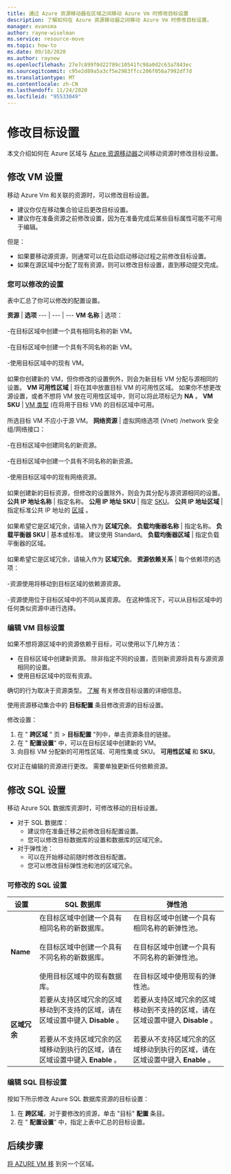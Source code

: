 ```yaml
---
title: 通过 Azure 资源移动器在区域之间移动 Azure Vm 时修改目标设置
description: 了解如何在 Azure 资源移动器之间移动 Azure Vm 时修改目标设置。
manager: evansma
author: rayne-wiselman
ms.service: resource-move
ms.topic: how-to
ms.date: 09/10/2020
ms.author: raynew
ms.openlocfilehash: 27e7c899f0d22789c10541fc98a0d2c63a7843ec
ms.sourcegitcommit: c95e2d89a5a3cf5e2983ffcc206f056a7992df7d
ms.translationtype: MT
ms.contentlocale: zh-CN
ms.lasthandoff: 11/24/2020
ms.locfileid: "95533049"
---
```

# <a name="modify-target-settings"></a>修改目标设置

本文介绍如何在 Azure 区域与 [Azure 资源移动器](overview.md)之间移动资源时修改目标设置。


## <a name="modify-vm-settings"></a>修改 VM 设置

移动 Azure Vm 和关联的资源时，可以修改目标设置。 

- 建议你仅在移动集合验证后更改目标设置。
- 建议你在准备资源之前修改设置，因为在准备完成后某些目标属性可能不可用于编辑。

但是：
- 如果要移动源资源，则通常可以在启动启动移动过程之前修改目标设置。
- 如果在源区域中分配了现有资源，则可以修改目标设置，直到移动提交完成。

### <a name="settings-you-can-modify"></a>您可以修改的设置

表中汇总了你可以修改的配置设置。

**资源** | **选项** 
--- | --- | --- 
**VM 名称** | 选项：<br/><br/> -在目标区域中创建一个具有相同名称的新 VM。<br/><br/> -在目标区域中创建一个具有不同名称的新 VM。<br/><br/> -使用目标区域中的现有 VM。<br/><br/> 如果你创建新的 VM，但你修改的设置例外，则会为新目标 VM 分配与源相同的设置。
**VM 可用性区域** | 将在其中放置目标 VM 的可用性区域。 如果你不想更改源设置，或者不想将 VM 放在可用性区域中，则可以将此项标记为 **NA** 。
**VM SKU** | [VM 类型](https://azure.microsoft.com/pricing/details/virtual-machines/series/) (在将用于目标 VM) 的目标区域中可用。<br/><br/> 所选目标 VM 不应小于源 VM。
**网络资源** | 虚拟网络选项 (Vnet) /network 安全组/网络接口：<br/><br/> -在目标区域中创建同名的新资源。<br/><br/> -在目标区域中创建一个具有不同名称的新资源。<br/><br/> -使用目标区域中的现有网络资源。<br/><br/> 如果创建新的目标资源，但修改的设置除外，则会为其分配与源资源相同的设置。
**公共 IP 地址名称** | 指定名称。
**公用 IP 地址 SKU** | 指定 [SKU](../virtual-network/public-ip-addresses.md#sku)。
**公共 IP 地址区域** | 指定标准公共 IP 地址的 [区域](../virtual-network/public-ip-addresses.md#standard) 。<br/><br/> 如果希望它是区域冗余，请输入作为 **区域冗余**。
**负载均衡器名称** | 指定名称。
**负载平衡器 SKU** | 基本或标准。 建议使用 Standard。
**负载均衡器区域** | 指定负载平衡器的区域。 <br/><br/> 如果希望它是区域冗余，请输入作为 **区域冗余**。
**资源依赖关系** | 每个依赖项的选项：<br/><br/>-资源使用将移动到目标区域的依赖源资源。<br/><br/> -资源使用位于目标区域中的不同从属资源。 在这种情况下，可以从目标区域中的任何类似资源中进行选择。

### <a name="edit-vm-target-settings"></a>编辑 VM 目标设置

如果不想将源区域中的资源依赖于目标，可以使用以下几种方法：

- 在目标区域中创建新资源。 除非指定不同的设置，否则新资源将具有与源资源相同的设置。
- 使用目标区域中的现有资源。

确切的行为取决于资源类型。 [了解](modify-target-settings.md) 有关修改目标设置的详细信息。

使用资源移动集合中的 **目标配置** 条目修改资源的目标设置。 

修改设置： 

1. 在 " **跨区域** " 页 > **目标配置** "列中，单击资源条目的链接。
2. 在 " **配置设置**" 中，可以在目标区域中创建新的 VM。
3. 向目标 VM 分配新的可用性区域、可用性集或 SKU。 **可用性区域** 和 **SKU**。

仅对正在编辑的资源进行更改。 需要单独更新任何依赖资源。


## <a name="modify-sql-settings"></a>修改 SQL 设置

移动 Azure SQL 数据库资源时，可修改移动的目标设置。 

- 对于 SQL 数据库：
    - 建议你在准备迁移之前修改目标配置设置。
    - 您可以修改目标数据库的设置和数据库的区域冗余。
- 对于弹性池：
    -  可以在开始移动前随时修改目标配置。
    - 您可以修改目标弹性池和池的区域冗余。 

### <a name="sql-settings-you-can-modify"></a>可修改的 SQL 设置

**设置** | **SQL 数据库** | **弹性池**
--- | --- | ---
**Name** | 在目标区域中创建一个具有相同名称的新数据库。<br/><br/> 在目标区域中创建一个具有不同名称的新数据库。<br/><br/> 使用目标区域中的现有数据库。 | 在目标区域中创建一个具有相同名称的新弹性池。<br/><br/> 在目标区域中创建一个具有不同名称的新弹性池。<br/><br/> 在目标区域中使用现有的弹性池。
**区域冗余** | 若要从支持区域冗余的区域移动到不支持的区域，请在区域设置中键入 **Disable** 。<br/><br/> 若要从不支持区域冗余的区域移动到执行的区域，请在区域设置中键入 **Enable** 。 | 若要从支持区域冗余的区域移动到不支持的区域，请在区域设置中键入 **Disable** 。<br/><br/> 若要从不支持区域冗余的区域移动到执行的区域，请在区域设置中键入 **Enable** 。

### <a name="edit-sql-target-settings"></a>编辑 SQL 目标设置

按如下所示修改 Azure SQL 数据库资源的目标设置： 

1. 在 **跨区域**，对于要修改的资源，单击 "目标" **配置** 条目。
2. 在 " **配置设置**" 中，指定上表中汇总的目标设置。

## <a name="next-steps"></a>后续步骤

[将 AZURE VM 移](tutorial-move-region-virtual-machines.md) 到另一个区域。